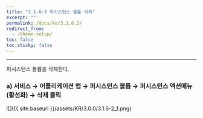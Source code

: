 ```yaml
---
title: "3.1.6-2 퍼시스턴스 볼륨 삭제"
excerpt: ""
permalink: /docs/ko/3.1.6.2/
redirect_from:
  - /theme-setup/
toc: false
toc_sticky: false
---
```


---
퍼시스턴스 볼륨을 삭제한다.

### a\) 서비스 → 어플리케이션 맵 → 퍼시스턴스 볼륨 → 퍼시스턴스 액션메뉴\(활성화\) → 삭제 클릭
![]({{ site.baseurl }}/assets/KR/3.0.0/3.1.6-2_1.png)
